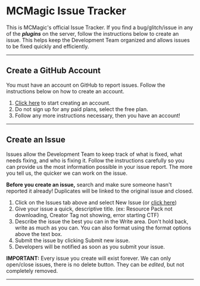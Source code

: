 MCMagic Issue Tracker
======

This is MCMagic's official Issue Tracker. If you find a bug/glitch/issue in any of the __*plugins*__ on the server, follow the instructions below to create an issue. This helps keep the Development Team organized and allows issues to be fixed quickly and efficiently.

---
Create a GitHub Account
-----
You must have an account on GitHub to report issues. Follow the instructions below on how to create an account.

1. [Click here](https://github.com/join) to start creating an account.
2. Do not sign up for any paid plans, select the free plan.
3. Follow any more instructions necessary, then you have an account!

---
Create an Issue
-----
Issues allow the Development Team to keep track of what is fixed, what needs fixing, and who is fixing it. Follow the instructions carefully so you can provide us the most information possible in your issue report. The more you tell us, the quicker we can work on the issue.

**Before you create an issue,** search and make sure someone hasn't reported it already! Duplicates will be linked to the original issue and closed.

1. Click on the Issues tab above and select New Issue (or [click here](https://github.com/MCMagic-Archive/IssueTracker/issues/new))
2. Give your issue a quick, descriptive title. (ex: Resource Pack not downloading, Creator Tag not showing, error starting CTF)
3. Describe the issue the best you can in the Write area. Don't hold back, write as much as you can. You can also format using the format options above the text box.
4. Submit the issue by clicking Submit new issue.
5. Developers will be notified as soon as you submit your issue.

**IMPORTANT:** Every issue you create will exist forever. We can only open/close issues, there is no delete button. They can be _edited_, but not completely removed.

---
